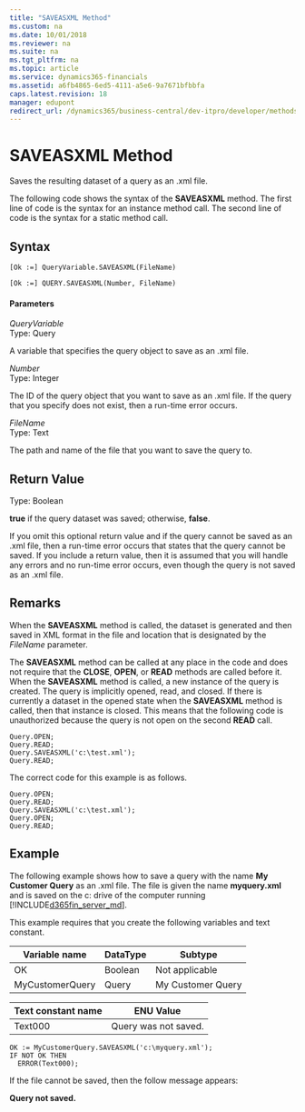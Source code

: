 ```yaml
---
title: "SAVEASXML Method"
ms.custom: na
ms.date: 10/01/2018
ms.reviewer: na
ms.suite: na
ms.tgt_pltfrm: na
ms.topic: article
ms.service: dynamics365-financials
ms.assetid: a6fb4865-6ed5-4111-a5e6-9a7671bfbbfa
caps.latest.revision: 18
manager: edupont
redirect_url: /dynamics365/business-central/dev-itpro/developer/methods-auto/al-method-reference
---
```


 

# SAVEASXML Method
Saves the resulting dataset of a query as an .xml file.  

 The following code shows the syntax of the **SAVEASXML** method. The first line of code is the syntax for an instance method call. The second line of code is the syntax for a static method call.  

## Syntax  

```  
[Ok :=] QueryVariable.SAVEASXML(FileName)  
```  

```  
[Ok :=] QUERY.SAVEASXML(Number, FileName)  
```  

#### Parameters  
 *QueryVariable*  
 Type: Query  

 A variable that specifies the query object to save as an .xml file.  

 *Number*  
 Type: Integer  

 The ID of the query object that you want to save as an .xml file. If the query that you specify does not exist, then a run-time error occurs.  

 *FileName*  
 Type: Text  

 The path and name of the file that you want to save the query to.  

## Return Value  
 Type: Boolean  

 **true** if the query dataset was saved; otherwise, **false**.  

 If you omit this optional return value and if the query cannot be saved as an .xml file, then a run-time error occurs that states that the query cannot be saved. If you include a return value, then it is assumed that you will handle any errors and no run-time error occurs, even though the query is not saved as an .xml file.  

## Remarks  
 When the **SAVEASXML** method is called, the dataset is generated and then saved in XML format in the file and location that is designated by the *FileName* parameter.  

 The **SAVEASXML** method can be called at any place in the code and does not require that the **CLOSE**, **OPEN**, or **READ** methods are called before it. When the **SAVEASXML** method is called, a new instance of the query is created. The query is implicitly opened, read, and closed. If there is currently a dataset in the opened state when the **SAVEASXML** method is called, then that instance is closed. This means that the following code is unauthorized because the query is not open on the second **READ** call.  

```  
Query.OPEN;  
Query.READ;  
Query.SAVEASXML('c:\test.xml');  
Query.READ;   
```  

 The correct code for this example is as follows.  

```  
Query.OPEN;  
Query.READ;  
Query.SAVEASXML('c:\test.xml');  
Query.OPEN;  
Query.READ;   
```  

## Example  
 The following example shows how to save a query with the name **My Customer Query** as an .xml file. The file is given the name **myquery.xml** and is saved on the c: drive of the computer running [!INCLUDE[d365fin_server_md](../includes/d365fin_server_md.md)].  

 This example requires that you create the following variables and text constant.  

|Variable name|DataType|Subtype|  
|-------------------|--------------|-------------|  
|OK|Boolean|Not applicable|  
|MyCustomerQuery|Query|My Customer Query|  

|Text constant name|ENU Value|  
|------------------------|---------------|  
|Text000|Query was not saved.|  

```  
OK := MyCustomerQuery.SAVEASXML('c:\myquery.xml');  
IF NOT OK THEN  
  ERROR(Text000);  
```  

 If the file cannot be saved, then the follow message appears:  

 **Query not saved.**
